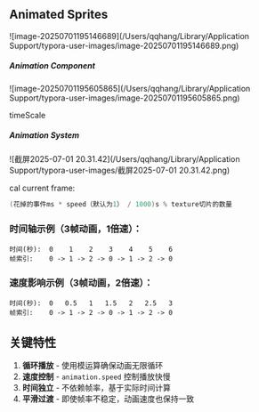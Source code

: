 ## Animated Sprites

![image-20250701195146689](/Users/qqhang/Library/Application Support/typora-user-images/image-20250701195146689.png)

##### Animation Component

![image-20250701195605865](/Users/qqhang/Library/Application Support/typora-user-images/image-20250701195605865.png)



timeScale



##### Animation System

![截屏2025-07-01 20.31.42](/Users/qqhang/Library/Application Support/typora-user-images/截屏2025-07-01 20.31.42.png)

cal current frame:

```cpp
(花掉的事件ms * speed（默认为1） / 1000)s % texture切片的数量
```

### 时间轴示例（3帧动画，1倍速）：
```
时间(秒):  0    1    2    3    4    5    6
帧索引:    0 -> 1 -> 2 -> 0 -> 1 -> 2 -> 0
```

### 速度影响示例（3帧动画，2倍速）：
```
时间(秒):  0   0.5   1   1.5   2   2.5   3
帧索引:    0 -> 1 -> 2 -> 0 -> 1 -> 2 -> 0
```

## 关键特性

1. **循环播放** - 使用模运算确保动画无限循环
2. **速度控制** - `animation.speed` 控制播放快慢
3. **时间独立** - 不依赖帧率，基于实际时间计算
4. **平滑过渡** - 即使帧率不稳定，动画速度也保持一致

